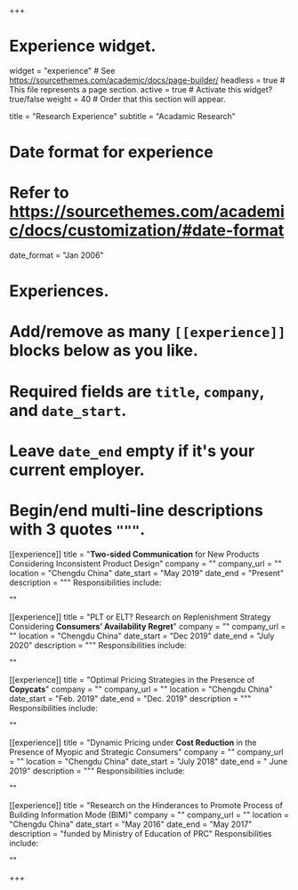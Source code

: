 +++
# Experience widget.
widget = "experience"  # See https://sourcethemes.com/academic/docs/page-builder/
headless = true  # This file represents a page section.
active = true  # Activate this widget? true/false
weight = 40  # Order that this section will appear.

title = "Research Experience"
subtitle = "Acadamic Research"

# Date format for experience
#   Refer to https://sourcethemes.com/academic/docs/customization/#date-format
date_format = "Jan 2006"

# Experiences.
#   Add/remove as many `[[experience]]` blocks below as you like.
#   Required fields are `title`, `company`, and `date_start`.
#   Leave `date_end` empty if it's your current employer.
#   Begin/end multi-line descriptions with 3 quotes `"""`.
[[experience]]
  title = "**Two-sided Communication** for New Products Considering Inconsistent Product Design"
  company = ""
  company_url = ""
  location = "Chengdu China"
  date_start = "May 2019"
  date_end = "Present"
  description = """
  Responsibilities include:
  
  ""
  
 [[experience]]
  title = "PLT or ELT? Research on Replenishment Strategy Considering **Consumers’ Availability Regret**"
  company = ""
  company_url = ""
  location = "Chengdu China"
  date_start = "Dec 2019"
  date_end = "July 2020"
  description = """
  Responsibilities include:
  
  ""
  
[[experience]]
  title = "Optimal Pricing Strategies in the Presence of **Copycats**"
  company = ""
  company_url = ""
  location = "Chengdu China"
  date_start = "Feb. 2019"
  date_end = "Dec. 2019"
  description = """
  Responsibilities include:
  
  ""

 [[experience]]
  title = "Dynamic Pricing under **Cost Reduction** in the Presence of Myopic and Strategic Consumers"
  company = ""
  company_url = ""
  location = "Chengdu China"
  date_start = "July 2018"
  date_end = " June 2019"
  description = """
  Responsibilities include:
  
  ""

 [[experience]]
  title = "Research on the Hinderances to Promote Process of Building Information Mode (BIM)"
  company = ""
  company_url = ""
  location = "Chengdu China"
  date_start = "May 2016"
  date_end = "May 2017"
  description = "funded by Ministry of Education of PRC"
  Responsibilities include:
  
  ""
  
+++
